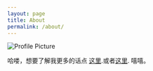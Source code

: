 ```yaml
---
layout: page
title: About
permalink: /about/
---
```


<img src="{{ site.baseurl }}/assets/profile-placeholder.jpg" title="Profile Picture" class="profile">

哈喽，想要了解我更多的话点 [这里](https://github.com/onlyhy).或者[这里](http://weibo.com/u/3556129342/home?wvr=5).
嘻嘻。

